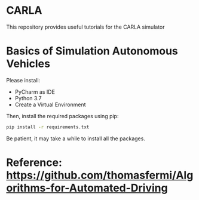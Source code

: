 # CARLA
This repository provides useful tutorials for the CARLA simulator

# Basics of Simulation Autonomous Vehicles

Please install:
- PyCharm as IDE
- Python 3.7
- Create a Virtual Environment

Then, install the required packages using pip:
```bash
pip install -r requirements.txt
```
Be patient, it may take a while to install all the packages.
# Reference: https://github.com/thomasfermi/Algorithms-for-Automated-Driving
